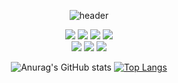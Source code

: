 <div align="center">

![header](https://capsule-render.vercel.app/api?type=Waving&color=5858FA&height=300&section=header&text=YunYoonBin&fontSize=90)

<img src="https://img.shields.io/badge/JAVA-007396?style=flat-square&logo=JAVA&logoColor=white"/>
<img src="https://img.shields.io/badge/C-A8B9CC?style=flat-square&logo=C&logoColor=white"/>
<img src="https://img.shields.io/badge/C%23-239120?logo=Csharp&style=flat"/>
<img src="https://img.shields.io/badge/C++-00599C?style=flat-square&logo=C%2B%2B&logoColor=white"/>
<br>
<img src="https://img.shields.io/badge/Android Studio-3DDC84?style=flat-square&logo=Android Studio&logoColor=white"/>
<img src="https://img.shields.io/badge/Arduino-00979D?style=flat-square&logo=Arduino&logoColor=white"/>
<img src="https://img.shields.io/badge/HTML-E34F26?style=flat-square&logo=HTML5&logoColor=white"/>
<br>
  
![Anurag's GitHub stats](https://github-readme-stats.vercel.app/api?username=YunYoonBin&show_icons=true&theme=radical)
[![Top Langs](https://github-readme-stats.vercel.app/api/top-langs/?username=YunYoonBin&layout=compact)](https://github.com/YunYoonBIn?tab=repositories)
</div>
